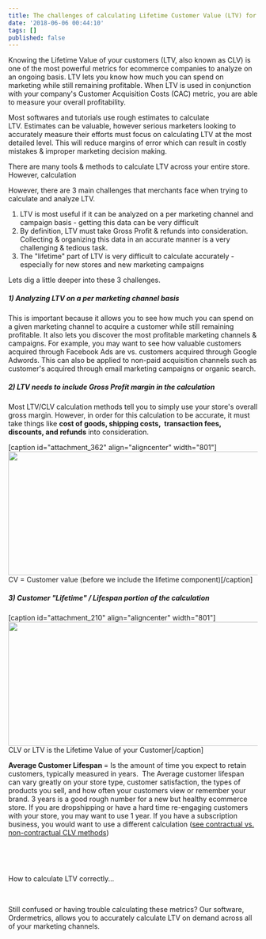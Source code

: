 ```yaml
---
title: The challenges of calculating Lifetime Customer Value (LTV) for ecommerce
date: '2018-06-06 00:44:10'
tags: []
published: false
---
```


Knowing the Lifetime Value of your customers (LTV, also known as CLV) is one of the most powerful metrics for ecommerce companies to analyze on an ongoing basis. LTV lets you know how much you can spend on marketing while still remaining profitable. When LTV is used in conjunction with your company's Customer Acquisition Costs (CAC) metric, you are able to measure your overall profitability.

Most softwares and tutorials use rough estimates to calculate LTV. Estimates can be valuable, however serious marketers looking to accurately measure their efforts must focus on calculating LTV at the most detailed level. This will reduce margins of error which can result in costly mistakes &amp; improper marketing decision making.

There are many tools &amp; methods to calculate LTV across your entire store. However, calculation

However, there are 3 main challenges that merchants face when trying to calculate and analyze LTV.
<ol>
 	<li>LTV is most useful if it can be analyzed on a per marketing channel and campaign basis - getting this data can be very difficult</li>
 	<li>By definition, LTV must take Gross Profit &amp; refunds into consideration. Collecting &amp; organizing this data in an accurate manner is a very challenging &amp; tedious task.</li>
 	<li>The "lifetime" part of LTV is very difficult to calculate accurately - especially for new stores and new marketing campaigns</li>
</ol>
Lets dig a little deeper into these 3 challenges.
<h5>1) Analyzing LTV on a per marketing channel basis</h5>
This is important because it allows you to see how much you can spend on a given marketing channel to acquire a customer while still remaining profitable. It also lets you discover the most profitable marketing channels &amp; campaigns. For example, you may want to see how valuable customers acquired through Facebook Ads are vs. customers acquired through Google Adwords. This can also be applied to non-paid acquisition channels such as customer's acquired through email marketing campaigns or organic search.
<h5><strong>2) LTV needs to include Gross Profit margin in the calculation</strong></h5>
Most LTV/CLV calculation methods tell you to simply use your store's overall gross margin. However, in order for this calculation to be accurate, it must take things like <strong>cost of goods, shipping costs,  transaction fees, discounts, and refunds</strong> into consideration.

[caption id="attachment_362" align="aligncenter" width="801"]<img class="wp-image-362 size-full" src="https://www.ordermetrics.io/wordpress/wp-content/uploads/2018/05/CV.png" alt="" width="801" height="250" /> CV = Customer value (before we include the lifetime component)[/caption]
<h5><strong>3) Customer "Lifetime" / Lifespan portion of the calculation</strong><strong> </strong></h5>
[caption id="attachment_210" align="aligncenter" width="801"]<img class="wp-image-210 size-full" src="https://www.ordermetrics.io/wordpress/wp-content/uploads/2017/07/CLV.png" alt="" width="801" height="250" /> CLV or LTV is the Lifetime Value of your Customer[/caption]

<strong>Average Customer Lifespan </strong>= Is the amount of time you expect to retain customers, typically measured in years.  The Average customer lifespan can vary greatly on your store type, customer satisfaction, the types of products you sell, and how often your customers view or remember your brand. 3 years is a good rough number for a new but healthy ecommerce store. If you are dropshipping or have a hard time re-engaging customers with your store, you may want to use 1 year. If you have a subscription business, you would want to use a different calculation (<a href="https://www.zodiacmetrics.com/customer-lifetime-value/non-contractual-clv-calculation/">see contractual vs. non-contractual CLV methods</a>)

&nbsp;

&nbsp;

How to calculate LTV correctly...

&nbsp;

Still confused or having trouble calculating these metrics? Our software, Ordermetrics, allows you to accurately calculate LTV on demand across all of your marketing channels.

&nbsp;
